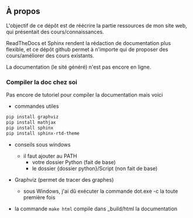 ## À propos

L'objectif de ce dépôt est de réécrire la partie ressources
de mon site web, qui présentait des cours/connaissances.

ReadTheDocs et Sphinx rendent la rédaction de documentation
plus flexible, et ce dépôt github permet à n'importe qui
de proposer des cours/améliorer des cours existants.

La documentation (le sité généré) n'est pas encore en ligne.

### Compiler la doc chez soi

Pas encore de tutoriel pour compiler la documentation
mais voici

* commandes utiles
```bash
pip install graphviz
pip install mathjax
pip install sphinx
pip install sphinx-rtd-theme
```

* conseils sous windows
    * il faut ajouter au PATH
        * votre dossier Python (fait de base)
        * le dossier {dossier python}/Script (non fait de base)
        
* Graphviz (permet de tracer des graphes)
    * sous Windows, j'ai dû exécuter la commande dot.exe -c
    la toute première fois
    
* la commande `make html` compile dans _build/html la documentation